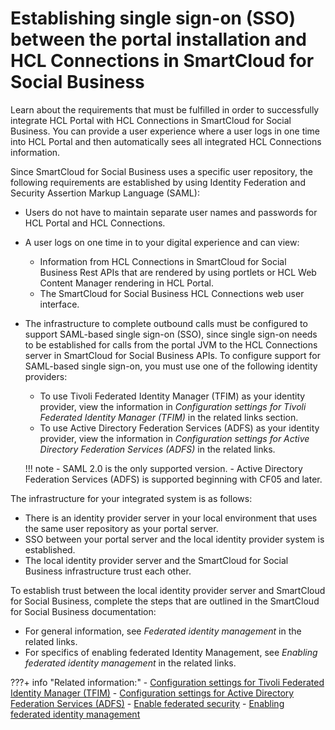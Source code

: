# Establishing single sign-on \(SSO\) between the portal installation and HCL Connections in SmartCloud for Social Business

Learn about the requirements that must be fulfilled in order to successfully integrate HCL Portal with HCL Connections in SmartCloud for Social Business. You can provide a user experience where a user logs in one time into HCL Portal and then automatically sees all integrated HCL Connections information.

Since SmartCloud for Social Business uses a specific user repository, the following requirements are established by using Identity Federation and Security Assertion Markup Language \(SAML\):

-   Users do not have to maintain separate user names and passwords for HCL Portal and HCL Connections.
-   A user logs on one time in to your digital experience and can view:
    -   Information from HCL Connections in SmartCloud for Social Business Rest APIs that are rendered by using portlets or HCL Web Content Manager rendering in HCL Portal.
    -   The SmartCloud for Social Business HCL Connections web user interface.
-   The infrastructure to complete outbound calls must be configured to support SAML-based single sign-on \(SSO\), since single sign-on needs to be established for calls from the portal JVM to the HCL Connections server in SmartCloud for Social Business APIs. To configure support for SAML-based single sign-on, you must use one of the following identity providers:

    -   To use Tivoli Federated Identity Manager \(TFIM\) as your identity provider, view the information in *Configuration settings for Tivoli Federated Identity Manager \(TFIM\)* in the related links section.
    -   To use Active Directory Federation Services \(ADFS\) as your identity provider, view the information in *Configuration settings for Active Directory Federation Services \(ADFS\)* in the related links.

    !!! note
        -   SAML 2.0 is the only supported version.
        -   Active Directory Federation Services \(ADFS\) is supported beginning with CF05 and later.

The infrastructure for your integrated system is as follows:

-   There is an identity provider server in your local environment that uses the same user repository as your portal server.
-   SSO between your portal server and the local identity provider system is established.
-   The local identity provider server and the SmartCloud for Social Business infrastructure trust each other.

To establish trust between the local identity provider server and SmartCloud for Social Business, complete the steps that are outlined in the SmartCloud for Social Business documentation:

-   For general information, see *Federated identity management* in the related links.
-   For specifics of enabling federated Identity Management, see *Enabling federated identity management* in the related links.

<!--
-   **[Configuring single sign-on \(SSO\) for backend calls to HCL Connections in SmartCloud for Social Business](../dev-portlet/configuring_sso_sc4sb.md)**  
The HCL Connections integration assets use a common infrastructure that is called HTTP Outbound to complete calls to the HCL Connections backend server. Learn about the steps that are required to configure the HTTP outbound component to complete calls to HCL Connections in SmartCloud for Social Business.
-   **[Configuring single sign-on \(SSO\) for browser-based access to HCL Connections in SmartCloud for Social Business](../dev-portlet/config_sso_browser_access_sc4sb.md)**  
Single sign-on \(SSO\) for browser-based access to HCL Connections in SmartCloud for Social Business is enabled by using Service Provider Initiated Authentication Flow. You can enable SSO for all links, including external URLs, custom markup, search results, and social portlets. -->


???+ info "Related information:"
    - [Configuration settings for Tivoli Federated Identity Manager \(TFIM\)](../../../../../portlets_development/web2_ui/outbound_http_connection/authenticating_outbound_http_connections/establish_sso_connections_thru_SAML20_tokens/cfg_saml_auth_conn/cfg_settings_tfim/index.md)
    - [Configuration settings for Active Directory Federation Services \(ADFS\)](../../../../../portlets_development/web2_ui/outbound_http_connection/authenticating_outbound_http_connections/establish_sso_connections_thru_SAML20_tokens/cfg_saml_auth_conn/cfg_settings_adfs/index.md)
    - [Enable federated security](../../../../../../deployment/manage/security/user_registry/cw_ldap.md)
    - [Enabling federated identity management](https://support.hcltechsw.com/csm)

